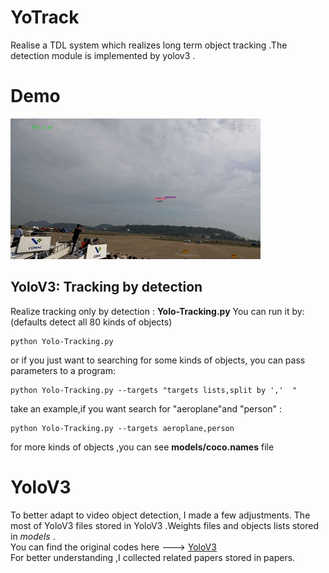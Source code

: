 # YoTrack
Realise a TDL system which realizes long term object tracking .The detection module is implemented by yolov3 .

# Demo
![Only-aeroplane](https://github.com/BlainWu/Damn_Homework/blob/master/search_aeroplane_search.gif)
## YoloV3: Tracking by detection
Realize tracking only by detection :  **Yolo-Tracking.py**
You can run it by:  (defaults detect all 80 kinds of objects)
```
python Yolo-Tracking.py
```
or if you just want to searching for some kinds of objects, you can pass parameters to a program: 
```
python Yolo-Tracking.py --targets "targets lists,split by ','  "
```
take an example,if you want search for "aeroplane"and "person" :
```
python Yolo-Tracking.py --targets aeroplane,person
```
for more kinds of objects ,you can see **models/coco.names** file
# YoloV3
To better adapt to video object detection, I made a few adjustments. The most of YoloV3 files stored in YoloV3 .Weights files and objects lists stored in *models* .  
You can find the original codes here  ---> [YoloV3](https://github.com/ayooshkathuria/YOLO_v3_tutorial_from_scratch)  
For better understanding ,I collected related papers stored in papers.  
